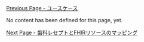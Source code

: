[Previous Page - ユースケース](usecase.html)

No content has been defined for this page, yet.

[Next Page - 歯科レセプトとFHIRリソースのマッピング](mapping.html)